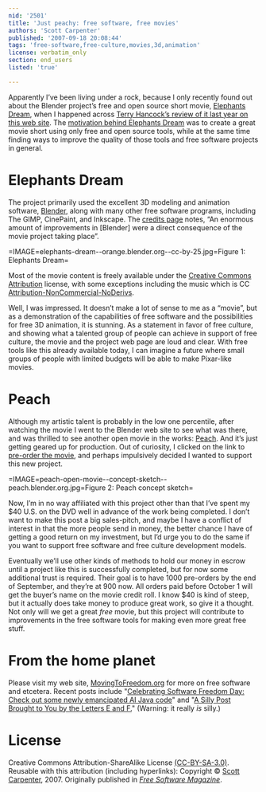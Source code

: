 ```yaml
---
nid: '2501'
title: 'Just peachy: free software, free movies'
authors: 'Scott Carpenter'
published: '2007-09-18 20:08:44'
tags: 'free-software,free-culture,movies,3d,animation'
license: verbatim_only
section: end_users
listed: 'true'

---
```

Apparently I’ve been living under a rock, because I only recently found out about the Blender project’s free and open source short movie, [Elephants Dream](http://www.elephantsdream.org/), when I happened across [Terry Hancock’s review of it last year on this web site](http://www.freesoftwaremagazine.com/node/1673).  The [motivation behind Elephants Dream](http://orange.blender.org/background) was to create a great movie short using only free and open source tools, while at the same time finding ways to improve the quality of those tools and free software projects in general.


<!--break-->



# Elephants Dream

The project primarily used the excellent 3D modeling and animation software, [Blender](http://www.blender.org/), along with many other free software programs, including The GIMP, CinePaint, and Inkscape.  The [credits page](http://orange.blender.org/theteam) notes, “An enormous amount of improvements in [Blender] were a direct consequence of the movie project taking place”.


=IMAGE=elephants-dream--orange.blender.org--cc-by-25.jpg=Figure 1: Elephants Dream=

Most of the movie content is freely available under the [Creative Commons Attribution](http://creativecommons.org/licenses/by/2.5/) license, with some exceptions including the music which is CC [Attribution-NonCommercial-NoDerivs](http://creativecommons.org/licenses/by-nc-nd/2.5/).

Well, I was impressed.  It doesn’t make a lot of sense to me as a “movie”, but as a demonstration of the capabilities of free software and the possibilities for free 3D animation, it is stunning.  As a statement in favor of free culture, and showing what a talented group of people can achieve in support of free culture, the movie and the project web page are loud and clear.  With free tools like this already available today, I can imagine a future where small groups of people with limited budgets will be able to make Pixar-like movies.


# Peach

Although my artistic talent is probably in the low one percentile, after watching the movie I went to the Blender web site to see what was there, and was thrilled to see another open movie in the works: [Peach](http://peach.blender.org/).  And it’s just getting geared up for production.  Out of curiosity, I clicked on the link to [pre-order the movie](http://www.blender3d.org/e-shop/product_info.php?products_id=97), and perhaps impulsively decided I wanted to support this new project.


=IMAGE=peach-open-movie--concept-sketch--peach.blender.org.jpg=Figure 2: Peach concept sketch=

Now, I’m in no way affiliated with this project other than that I’ve spent my $40 U.S. on the DVD well in advance of the work being completed.  I don’t want to make this post a big sales-pitch, and maybe I have a conflict of interest in that the more people send in money, the better chance I have of getting a good return on my investment, but I’d urge you to do the same if you want to support free software and free culture development models.

Eventually we’ll use other kinds of methods to hold our money in escrow until a project like this is successfully completed, but for now some additional trust is required.  Their goal is to have 1000 pre-orders by the end of September, and they’re at 900 now.  All orders paid before October 1 will get the buyer’s name on the movie credit roll.  I know $40 is kind of steep, but it actually does take money to produce great work, so give it a thought.  Not only will we get a great _free_ movie, but this project will contribute to improvements in the free software tools for making even more great free stuff.


# From the home planet

Please visit my web site, [MovingToFreedom.org](http://www.movingtofreedom.org) for more on free software and etcetera.  Recent posts include "[Celebrating Software Freedom Day: Check out some newly emancipated AI Java code](http://www.movingtofreedom.org/2007/09/14/check-out-some-newly-freed-artificial-intelligence-java-sample-code/)" and "[A Silly Post Brought to You by the Letters E and F.](http://www.movingtofreedom.org/2007/09/08/silly-post-brought-to-you-by-the-letters-e-and-f/)"  (Warning: it really _is_ silly.)


# License

Creative Commons Attribution-ShareAlike License [(CC-BY-SA-3.0)](http://creativecommons.org/licenses/by-sa/3.0). Reusable with this attribution (including hyperlinks): Copyright © [Scott Carpenter](http://www.movingtofreedom.org), 2007. Originally published in _[Free Software Magazine](http://www.freesoftwaremagazine.com/)_.

